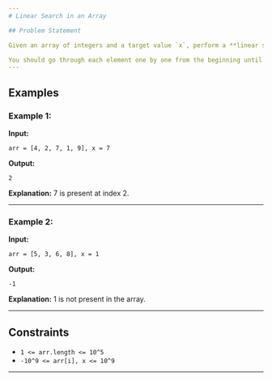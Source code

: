 ```yaml
---
# Linear Search in an Array

## Problem Statement

Given an array of integers and a target value `x`, perform a **linear search** to find the index of `x` in the array. If `x` is present, return its index (0-based). If not, return `-1`.

You should go through each element one by one from the beginning until the target is found.
---
```


## Examples

### Example 1:

**Input:**

```
arr = [4, 2, 7, 1, 9], x = 7
```

**Output:**

```
2
```

**Explanation:**
7 is present at index 2.

---

### Example 2:

**Input:**

```
arr = [5, 3, 6, 8], x = 1
```

**Output:**

```
-1
```

**Explanation:**
1 is not present in the array.

---

## Constraints

- `1 <= arr.length <= 10^5`
- `-10^9 <= arr[i], x <= 10^9`

---
